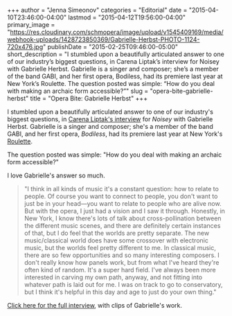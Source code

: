 +++
author = "Jenna Simeonov"
categories = "Editorial"
date = "2015-04-10T23:46:00-04:00"
lastmod = "2015-04-12T19:56:00-04:00"
primary_image = "https://res.cloudinary.com/schmopera/image/upload/v1545409169/media/webhook-uploads/1428723850369/Gabrielle-Herbst-PHOTO-1124-720x476.jpg"
publishDate = "2015-02-25T09:46:00-05:00"
short_description = "I stumbled upon a beautifully articulated answer to one of our industry’s biggest questions, in Carena Liptak’s interview for Noisey with Gabrielle Herbst. Gabrielle is a singer and composer; she’s a member of the band GABI, and her first opera, Bodiless, had its premiere last year at New York’s Roulette. The question posted was simple: “How do you deal with making an archaic form accessible?”"
slug = "opera-bite-gabrielle-herbst"
title = "Opera Bite: Gabrielle Herbst"
+++

I stumbled upon a beautifully articulated answer to one of our industry's biggest questions, in [Carena Liptak's interview](http://noisey.vice.com/blog/gabi-interview-2015) for _Noisey_ with Gabrielle Herbst. Gabrielle is a singer and composer; she's a member of the band GABI, and her first opera, _Bodiless_, had its premiere last year at New York's [Roulette](http://roulette.org/about/). 

The question posted was simple: "How do you deal with making an archaic form accessible?" 

I love Gabrielle's answer so much. 

>"I think in all kinds of music it's a constant question: how to relate to people. Of course you want to connect to people, you don't want to just be in your head—you want to relate to people who are alive now. But with the opera, I just had a vision and I saw it through. Honestly, in New York, I know there's lots of talk about cross-pollination between the different music scenes, and there are definitely certain instances of that, but I do feel that the worlds are pretty separate. The new music/classical world does have some crossover with electronic music, but the worlds feel pretty different to me. In classical music, there are so few opportunities and so many interesting composers. I don't really know how panels work, but from what I've heard they're often kind of random. It's a super hard field. I've always been more interested in carving my own path, anyway, and not fitting into whatever path is laid out for me. I was on track to go to conservatory, but I think it's helpful in this day and age to just do your own thing."

[Click here for the full interview](http://noisey.vice.com/blog/gabi-interview-2015), with clips of Gabrielle's work.
